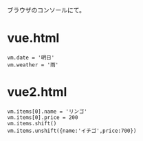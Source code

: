 ブラウザのコンソールにて。

# vue.html

```
vm.date = '明日'
vm.weather = '雨'
```

# vue2.html

```
vm.items[0].name = 'リンゴ'
vm.items[0].price = 200
vm.items.shift()
vm.items.unshift({name:'イチゴ',price:700})
```
